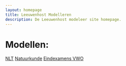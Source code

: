 ```yaml
---
layout: homepage
title: Leeuwenhost Modelleren
description: De Leeuwenhost modeleer site homepage.
---
```


# Modellen:

<a href="/NLT/" class="btnmain">NLT</a>
<a href="/natuurkunde/" class="btnmain">Natuurkunde</a>
<a href="/eindexamens/" class="btnmain">Eindexamens VWO</a>